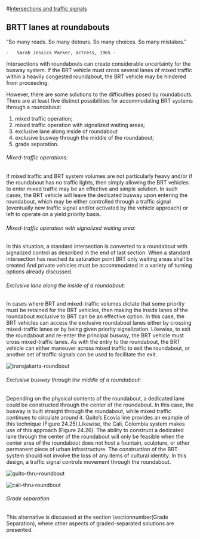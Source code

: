 #[Intersections and traffic signals](toc.md#toc)

## BRTT lanes at roundabouts

“So many roads. So many detours. So many choices. So many mistakes.”

	- 	Sarah Jessica Parker, actress, 1965 -

Intersections with roundabouts can create considerable uncertainty for the busway system. If the BRT vehicle must cross several lanes of mixed traffic within a heavily congested roundabout, the BRT vehicle may be hindered from proceeding.

However, there are some solutions to the difficulties posed by roundabouts. There are at least five distinct possibilities for accommodating BRT systems through a roundabout: 
1. mixed traffic operation;
2. mixed traffic operation with signalized waiting areas; 
3. exclusive lane along inside of roundabout
4. exclusive busway through the middle of the roundabout; 
5. grade separation.

###### Mixed-traffic operations:

If mixed traffic and BRT system volumes are not particularly heavy and/or if the roundabout has no traffic lights, then simply allowing the BRT vehicles to enter mixed traffic may be an effective and simple solution. In such cases, the BRT vehicle will leave the dedicated busway upon entering the roundabout, which may be either controlled through a traffic signal (eventually new traffic signal and/or activated by the vehicle approach) or left to operate on a yield priority basis.

###### Mixed-traffic operation with signalized waiting area:

In this situation, a standard intersection is converted to a roundabout with signalized control as described in the end of last section. When a standard intersection has reached its saturation point BRT only waiting areas shall be created And  private vehicles must be accommodated  in a variety of turning options already discussed.

###### Exclusive lane along the inside of a roundabout:

In cases where BRT and mixed-traffic volumes dictate that some priority must be retained for the BRT vehicles, then making the inside lanes of the roundabout exclusive to BRT can be an effective option. In this case, the BRT vehicles can access the exclusive roundabout lanes either by crossing mixed-traffic lanes or by being given priority signalization. Likewise, to exit the roundabout and re-enter the principal busway, the BRT vehicle must cross mixed-traffic lanes. As with the entry to the roundabout, the BRT vehicle can either maneuver across mixed traffic to exit the roundabout, or another set of traffic signals can be used to facilitate the exit.

![transjakarta-roundbout](transjakarta_roundabout.png "TransJakarta first corridor passes along inside of several roundabouts. Image from Google Earth.")

###### Exclusive busway through the middle of a roundabout:

Depending on the physical contents of the roundabout, a dedicated lane could be constructed through the center of the roundabout. In this case, the busway is built straight through the roundabout, while mixed traffic continues to circulate around it. Quito’s Ecovía line provides an example of this technique (Figure 24.25).Likewise, the Cali, Colombia system makes use of this approach (Figure 24.26). The ability to construct a dedicated lane through the center of the roundabout will only be feasible when the center area of the roundabout does not host a fountain, sculpture, or other permanent piece of urban infrastructure. The construction of the BRT system should not involve the loss of any items of cultural identity. In this design, a traffic signal controls movement through the roundabout.

![quito-thru-roundbout](quito-thru-roundabout.jpg "Quito’s Ecovía line cuts directly through a roundabout. Photo by Lloyd Wright.")

![cali-thru-roundbout](cali-thru-roundabout.jpg "Fig. 24.26 In Cali, the busway also passes through the center of the roundabout area. Photo courtesy of Metrocali.")


###### Grade separation

This alternative is discussed at the section \sectionnumber(Grade Separation), where other aspects of graded-separated solutions are presented.


